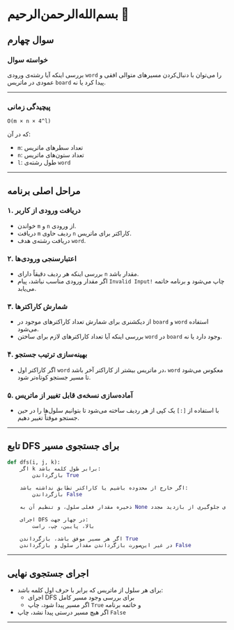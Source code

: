 # بسم‌الله‌الرحمن‌الرحیم 🙂
## سوال چهارم
### خواسته سوال
بررسی اینکه آیا رشته‌ی ورودی `word` را می‌توان با دنبال‌کردن مسیرهای متوالی افقی و عمودی در ماتریس `board` پیدا کرد یا نه.

---

### پیچیدگی زمانی
`O(m × n × 4^l)`

که در آن:
- `m`: تعداد سطرهای ماتریس
- `n`: تعداد ستون‌های ماتریس
- `l`: طول رشته‌ی `word`

---

## مراحل اصلی برنامه

### ۱. دریافت ورودی از کاربر
- خواندن `m` و `n` از ورودی.
- دریافت `m` ردیف حاوی `n` کاراکتر برای ماتریس.
- دریافت رشته‌ی هدف `word`.

### ۲. اعتبارسنجی ورودی‌ها
- بررسی اینکه هر ردیف دقیقاً دارای `n` مقدار باشد.
- اگر مقدار ورودی مناسب نباشد، پیام `Invalid Input!` چاپ می‌شود و برنامه خاتمه می‌یابد.

### ۳. شمارش کاراکترها
- از دیکشنری برای شمارش تعداد کاراکترهای موجود در `board` و `word` استفاده می‌شود.
- بررسی اینکه آیا تعداد کاراکترهای لازم برای ساختن `word` در `board` وجود دارد یا نه.

### ۴. بهینه‌سازی ترتیب جستجو
- اگر کاراکتر اول `word` در ماتریس بیشتر از کاراکتر آخر باشد، `word` معکوس می‌شود تا مسیر جستجو کوتاه‌تر شود.

### ۵. آماده‌سازی نسخه‌ی قابل تغییر از ماتریس
- با استفاده از `[:]` یک کپی از هر ردیف ساخته می‌شود تا بتوانیم سلول‌ها را در حین جستجو موقتاً تغییر دهیم.

---

## تابع DFS برای جستجوی مسیر

```python
def dfs(i, j, k):
    اگر k برابر طول کلمه باشد:
        بازگرداندن True
    
    اگر خارج از محدوده باشیم یا کاراکتر تطابق نداشته باشد:
        بازگرداندن False

    ذخیره مقدار فعلی سلول، و تنظیم آن به None برای جلوگیری از بازدید مجدد.

    اجرای DFS در چهار جهت:
        بالا، پایین، چپ، راست

    اگر هر مسیر موفق باشد، بازگرداندن True
    در غیر این‌صورت بازگرداندن مقدار سلول و بازگرداندن False
```

---

## اجرای جستجوی نهایی
- برای هر سلول از ماتریس که برابر با حرف اول کلمه باشد:
    - اجرای DFS برای بررسی وجود مسیر کامل
    - اگر مسیر پیدا شود، چاپ `True` و خاتمه برنامه
- اگر هیچ مسیر درستی پیدا نشد، چاپ `False`

---